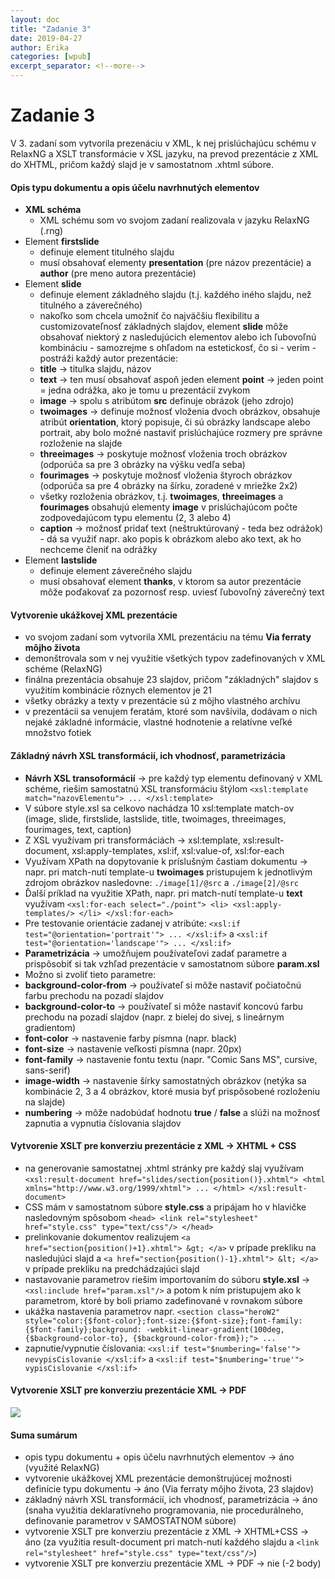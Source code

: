 ```yaml
---
layout: doc
title: "Zadanie 3"
date: 2019-04-27
author: Erika
categories: [wpub]
excerpt_separator: <!--more-->
---
```


# Zadanie 3

V 3. zadaní som vytvorila prezenáciu v XML, k nej prislúchajúcu schému v RelaxNG a XSLT transformácie v XSL jazyku, na prevod prezentácie z XML do XHTML, pričom každý slajd je v samostatnom .xhtml súbore.

#### Opis typu dokumentu a opis účelu navrhnutých elementov

- **XML schéma**
	- XML schému som vo svojom zadaní realizovala v jazyku RelaxNG (.rng)
- Element **firstslide** 
	- definuje element titulného slajdu
	- musí obsahovať elementy **presentation** (pre názov prezentácie) a **author** (pre meno autora prezentácie)
- Element **slide** 
	- definuje element základného slajdu (t.j. každého iného slajdu, než titulného a záverečného)
	- nakoľko som chcela umožniť čo najväčšiu flexibilitu a customizovateľnosť základných slajdov, element **slide** môže obsahovať niektorý z nasledujúcich elementov alebo ich ľubovoľnú kombináciu - samozrejme s ohľadom na estetickosť, čo si - verím - postráži každý autor prezentácie:
  - **title** -> titulka slajdu, názov
  - **text** -> ten musí obsahovať aspoň jeden element **point** -> jeden point = jedna odrážka, ako je tomu u prezentácií zvykom
  - **image** -> spolu s atribútom **src** definuje obrázok (jeho zdrojo)
  - **twoimages** -> definuje možnosť vloženia dvoch obrázkov, obsahuje atribút **orientation**, ktorý popisuje, či sú obrázky landscape alebo portrait, aby bolo možné nastaviť prislúchajúce rozmery pre správne rozloženie na slajde
  - **threeimages** -> poskytuje možnosť vloženia troch obrázkov (odporúča sa pre 3 obrázky na výšku vedľa seba)
  - **fourimages** -> poskytuje možnosť vloženia štyroch obrázkov (odporúča sa pre 4 obrázky na šírku, zoradené v mriežke 2x2)
  - všetky rozloženia obrázkov, t.j. **twoimages**, **threeimages** a **fourimages** obsahujú elementy **image** v prislúchajúcom počte zodpovedajúcom typu elementu (2, 3 alebo 4)
  - **caption** -> možnosť pridať text (neštruktúrovaný - teda bez odrážok) - dá sa využiť napr. ako popis k obrázkom alebo ako text, ak ho nechceme členiť na odrážky
- Element **lastslide** 
	- definuje element záverečného slajdu
	- musí obsahovať element **thanks**, v ktorom sa autor prezentácie môže poďakovať za pozornosť resp. uviesť ľubovoľný záverečný text
 

#### Vytvorenie ukážkovej XML prezentácie

- vo svojom zadaní som vytvorila XML prezentáciu na tému **Via ferraty môjho života**
- demonštrovala som v nej využitie všetkých typov zadefinovaných v XML schéme (RelaxNG)
- finálna prezentácia obsahuje 23 slajdov, pričom "základných" slajdov s využitím kombinácie rôznych elementov je 21
- všetky obrázky a texty v prezentácie sú z môjho vlastného archívu
- v prezentácii sa venujem feratám, ktoré som navšívila, dodávam o nich nejaké základné informácie, vlastné hodnotenie a relatívne veľké množstvo fotiek


#### Základný návrh XSL transformácií, ich vhodnosť, parametrizácia
- **Návrh XSL transoformácií** -> pre každý typ elementu definovaný v XML schéme, riešim samostatnú XSL transformáciu štýlom `<xsl:template match="nazovElementu"> ... </xsl:template>`
- V súbore style.xsl sa celkovo nachádza 10 xsl:template match-ov (image, slide, firstslide, lastslide, title, twoimages, threeimages, fourimages, text, caption)
- Z XSL využívam pri transformáciách -> xsl:template, xsl:result-document, xsl:apply-templates, xsl:if, xsl:value-of, xsl:for-each
- Využívam XPath na dopytovanie k príslušným častiam dokumentu -> napr. pri match-nutí template-u **twoimages** pristupujem k jednotlivým zdrojom obrázkov nasledovne: `./image[1]/@src` a `./image[2]/@src`
- Ďalší príklad na využitie XPath, napr. pri match-nutí template-u **text** využívam `<xsl:for-each select="./point"> <li> <xsl:apply-templates/> </li> </xsl:for-each>`
- Pre testovanie orientácie zadanej v atribúte: `<xsl:if test="@orientation='portrait'"> ... </xsl:if>` a `<xsl:if test="@orientation='landscape'"> ... </xsl:if>`
- **Parametrizácia** -> umožňujem používateľovi zadať parametre a prispôsobiť si tak vzhľad prezentácie v samostatnom súbore **param.xsl**
- Možno si zvoliť tieto parametre:
- **background-color-from** -> používateľ si môže nastaviť počiatočnú farbu prechodu na pozadí slajdov
- **background-color-to** -> používateľ si môže nastaviť koncovú farbu prechodu na pozadí slajdov (napr. z bielej do sivej, s lineárnym gradientom)
- **font-color** -> nastavenie farby písmna (napr. black)
- **font-size** -> nastavenie veľkosti písmna (napr. 20px)
- **font-family** -> nastavenie fontu textu (napr. "Comic Sans MS", cursive, sans-serif)
- **image-width** -> nastavenie šírky samostatných obrázkov (netýka sa kombinácie 2, 3 a 4 obrázkov, ktoré musia byť prispôsobené rozloženiu na slajde)
- **numbering** -> môže nadobúdať hodnotu **true** / **false** a slúži na možnosť zapnutia a vypnutia číslovania slajdov

#### Vytvorenie XSLT pre konverziu prezentácie z XML -> XHTML + CSS
- na generovanie samostatnej .xhtml stránky pre každý slaj využívam `<xsl:result-document href="slides/section{position()}.xhtml"> <html xmlns="http://www.w3.org/1999/xhtml"> ... </html> </xsl:result-document>`
- CSS mám v samostatnom súbore **style.css** a pripájam ho v hlavičke nasledovným spôsobom `<head> <link rel="stylesheet" href="style.css" type="text/css"/> </head>`
- prelinkovanie dokumentov realizujem `<a href="section{position()+1}.xhtml"> &gt; </a>` v prípade prekliku na nasledujúci slajd a `<a href="section{position()-1}.xhtml"> &lt; </a>` v prípade prekliku na predchádzajúci slajd
- nastavovanie parametrov riešim importovaním do súboru **style.xsl** ->  `<xsl:include href="param.xsl"/>` a potom k ním pristupujem ako k parametrom, ktoré by boli priamo zadefinované v rovnakom súbore
- ukážka nastavenia parametrov napr. `<section class="heroW2" style="color:{$font-color};font-size:{$font-size};font-family:{$font-family};background: -webkit-linear-gradient(100deg, {$background-color-to}, {$background-color-from});"> ...`
- zapnutie/vypnutie číslovania: `<xsl:if test="$numbering='false'"> nevypisCislovanie </xsl:if>` a `<xsl:if test="$numbering='true'"> vypisCislovanie </xsl:if>`


#### Vytvorenie XSLT pre konverziu prezentácie XML -> PDF

![](https://media.giphy.com/media/GDnomdqpSHlIs/giphy.gif)


#### Suma sumárum
- opis typu dokumentu + opis účelu navrhnutých elementov -> áno (využité RelaxNG)
- vytvorenie ukážkovej XML prezentácie demonštrujúcej možnosti definície typu dokumentu -> áno (Via ferraty môjho života, 23 slajdov)
- základný návrh XSL transformácií, ich vhodnosť, parametrizácia -> áno (snaha využitia deklaratívneho programovania, nie procedurálneho, definovanie parametrov v SAMOSTATNOM súbore)
- vytvorenie XSLT pre konverziu prezentácie z XML -> XHTML+CSS -> áno (za využitia result-document pri match-nutí každého slajdu a `<link rel="stylesheet" href="style.css" type="text/css"/>`)
- vytvorenie XSLT pre konverziu prezentácie XML -> PDF -> nie (-2 body)

